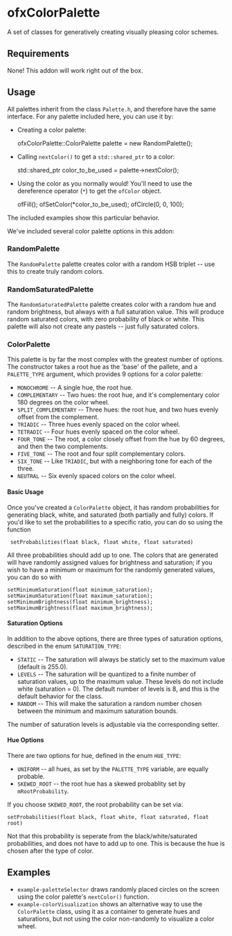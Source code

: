 # ofxColorPalette
A set of classes for generatively creating visually pleasing color schemes.

## Requirements
None!  This addon will work right out of the box.

## Usage
All palettes inherit from the class `Palette.h`, and therefore have the same interface.  For any palette included here, you can use it by:

* Creating a color palette:

  ofxColorPalette::ColorPalette palette = new RandomPalette();

* Calling `nextColor()` to get a `std::shared_ptr` to a color:

  std::shared_ptr<ofColor> color_to_be_used = palette->nextColor();

* Using the color as you normally would!  You'll need to use the dereference operator (`*`) to get the `ofColor` object.

  ofFill();
  ofSetColor(*color_to_be_used);
  ofCircle(0, 0, 100);


The included examples show this particular behavior.

We've included several color palette options in this addon:

### RandomPalette

The `RandomPalette` palette creates color with a random HSB triplet -- use this to create truly random colors.

### RandomSaturatedPalette

The `RandomSaturatedPalette` palette creates color with a random hue and random brightness, but always with a full saturation value.  This will produce random saturated colors, with zero probability of black or white.  This palette will also not create any pastels -- just fully saturated colors.

### ColorPalette

This palette is by far the most complex with the greatest number of options.  The constructor takes a root hue as the 'base' of the pallete, and a `PALETTE_TYPE` argument, which provides 9 options for a color palette:

* `MONOCHROME` -- A single hue, the root hue.
* `COMPLEMENTARY` -- Two hues: the root hue, and it's complementary color 180 degrees on the color wheel.
* `SPLIT_COMPLEMENTARY` -- Three hues: the root hue, and two hues evenly offset from the complement.
* `TRIADIC` -- Three hues evenly spaced on the color wheel.
* `TETRADIC` -- Four hues evenly spaced on the color wheel.
* `FOUR_TONE` -- The root, a color closely offset from the hue by 60 degrees, and then the two complements.
* `FIVE_TONE` -- The root and four split complementary colors.
* `SIX_TONE` -- Like `TRIADIC`, but with a neighboring tone for each of the three.
* `NEUTRAL` -- Six evenly spaced colors on the color wheel.

#### Basic Usage
Once you've created a `ColorPalette` object, it has random probabilities for generating black, white, and saturated (both partially and fully) colors.  If you'd like to set the probabilities to a specific ratio, you can do so using the function

     setProbabilities(float black, float white, float saturated)

All three probabilities should add up to one.  The colors that are generated will have randomly assigned values for brightness and saturation; if you wish to have a minimum or maximum for the randomly generated values, you can do so with

    setMinimumSaturation(float minimum_saturation);
    setMaximumSaturation(float maximum_saturation);
    setMinimumBrightness(float minimum_brightness);
    setMaximumBrightness(float maximum_brightness);

#### Saturation Options
In addition to the above options, there are three types of saturation options, described in the enum `SATURATION_TYPE`:

* `STATIC` -- The saturation will always be staticly set to the maximum value (default is 255.0).
* `LEVELS` -- The saturation will be quantized to a finite number of saturation values, up to the maximum value.  These levels do not include white (saturation = 0).  The default number of levels is 8, and this is the default behavior for the class.
* `RANDOM` -- This will make the saturation a random number chosen between the minimum and maximum saturation bounds.

The number of saturation levels is adjustable via the corresponding setter.

#### Hue Options
There are two options for hue, defined in the enum `HUE_TYPE`:

* `UNIFORM` -- all hues, as set by the `PALETTE_TYPE` variable, are equally probable.
* `SKEWED_ROOT` -- the root hue has a skewed probablity set by `mRootProbability`.

If you choose `SKEWED_ROOT`, the root probability can be set via:

    setProbabilities(float black, float white, float saturated, float root)

Not that this probability is seperate from the black/white/saturated probabilities, and does not have to add up to one.  This is because the hue is chosen after the type of color.

## Examples

* `example-paletteSelector` draws randomly placed circles on the screen using the color palette's `nextColor()` function.
* `example-colorVisualization` shows an alternative way to use the `ColorPalette` class, using it as a container to generate hues and saturations, but not using the color non-randomly to visualize a color wheel.
